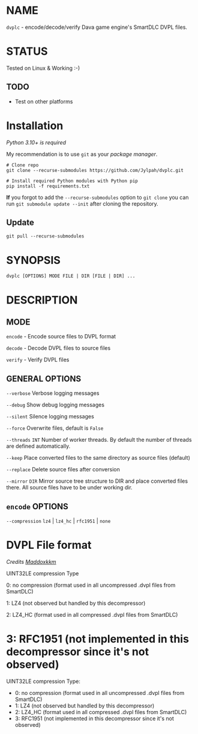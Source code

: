 # NAME

`dvplc` - encode/decode/verify Dava game engine's SmartDLC DVPL files. 

# STATUS

Tested on Linux & Working :-) 

## TODO

* Test on other platforms 

# Installation 

*Python 3.10+ is required*

My recommendation is to use `git` as your *package manager*.
```
# Clone repo
git clone --recurse-submodules https://github.com/Jylpah/dvplc.git

# Install required Python modules with Python pip
pip install -f requirements.txt
```

**If** you forgot to add the `--recurse-submodules` option to `git clone` you can run `git submodule update --init` after cloning the repository. 

## Update

```
git pull --recurse-submodules
```

# SYNOPSIS

`dvplc [OPTIONS] MODE FILE | DIR [FILE | DIR] ...`

# DESCRIPTION

## MODE

`encode` - Encode source files to DVPL format

`decode` - Decode DVPL files to source files

`verify` - Verify DVPL files

## GENERAL OPTIONS

`--verbose` Verbose logging messages

`--debug` Show debug logging messages 

`--silent` Silence logging messages

`--force` Overwrite files, default is `False`

`--threads` `INT` Number of worker threads. By default the number of threads are defined automatically. 

`--keep` Place converted files to the same directory as source files (default)

`--replace` Delete source files after conversion

`--mirror` `DIR` Mirror source tree structure to DIR and place converted files there. All source files have to be under working dir. 

## `encode` OPTIONS

`--compression` `lz4` | `lz4_hc` | `rfc1951` | `none`

# DVPL File format

*Credits [Maddoxkkm](https://github.com/Maddoxkkm)*

UINT32LE compression Type

0: no compression (format used in all uncompressed .dvpl files from SmartDLC)

1: LZ4 (not observed but handled by this decompressor)

2: LZ4_HC (format used in all compressed .dvpl files from SmartDLC)

3: RFC1951 (not implemented in this decompressor since it's not observed)
=======
UINT32LE compression Type:
* 0: no compression (format used in all uncompressed .dvpl files from SmartDLC)
* 1: LZ4 (not observed but handled by this decompressor)
* 2: LZ4_HC (format used in all compressed .dvpl files from SmartDLC)
* 3: RFC1951 (not implemented in this decompressor since it's not observed)
